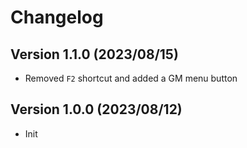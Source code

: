 # Changelog

## Version 1.1.0 (2023/08/15)

- Removed `F2` shortcut and added a GM menu button

## Version 1.0.0 (2023/08/12)

- Init

